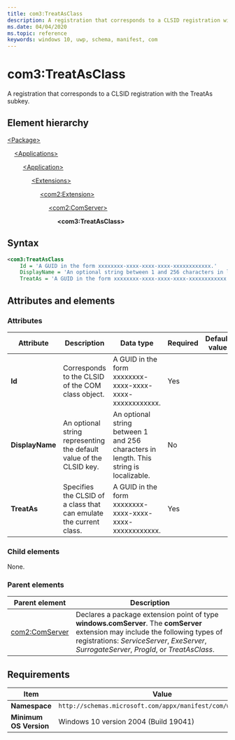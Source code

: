```yaml
---
title: com3:TreatAsClass
description: A registration that corresponds to a CLSID registration with the TreatAs subkey (com3:TreatAsClass).
ms.date: 04/04/2020
ms.topic: reference
keywords: windows 10, uwp, schema, manifest, com
---
```


# com3:TreatAsClass

A registration that corresponds to a CLSID registration with the TreatAs subkey.

## Element hierarchy

[\<Package\>](element-package.md)

&nbsp;&nbsp;&nbsp;&nbsp;[\<Applications\>](element-applications.md)

&nbsp;&nbsp;&nbsp;&nbsp; &nbsp;&nbsp;&nbsp;&nbsp;[\<Application\>](element-application.md)

&nbsp;&nbsp;&nbsp;&nbsp; &nbsp;&nbsp;&nbsp;&nbsp; &nbsp;&nbsp;&nbsp;&nbsp;[\<Extensions\>](element-1-extensions.md)

&nbsp;&nbsp;&nbsp;&nbsp; &nbsp;&nbsp;&nbsp;&nbsp; &nbsp;&nbsp;&nbsp;&nbsp; &nbsp;&nbsp;&nbsp;&nbsp;[\<com2:Extension\>](element-com2-extension.md)

&nbsp;&nbsp;&nbsp;&nbsp; &nbsp;&nbsp;&nbsp;&nbsp; &nbsp;&nbsp;&nbsp;&nbsp; &nbsp;&nbsp;&nbsp;&nbsp; &nbsp;&nbsp;&nbsp;&nbsp;[\<com2:ComServer\>](element-com2-comserver.md)

&nbsp;&nbsp;&nbsp;&nbsp; &nbsp;&nbsp;&nbsp;&nbsp; &nbsp;&nbsp;&nbsp;&nbsp; &nbsp;&nbsp;&nbsp;&nbsp; &nbsp;&nbsp;&nbsp;&nbsp; &nbsp;&nbsp;&nbsp;&nbsp;**\<com3:TreatAsClass\>**

## Syntax

```xml
<com3:TreatAsClass 
    Id = 'A GUID in the form xxxxxxxx-xxxx-xxxx-xxxx-xxxxxxxxxxxx.'
    DisplayName = 'An optional string between 1 and 256 characters in length. This string is localizable.' 
    TreatAs = 'A GUID in the form xxxxxxxx-xxxx-xxxx-xxxx-xxxxxxxxxxxx.' />
```

## Attributes and elements

### Attributes

| Attribute | Description | Data type | Required | Default value |
|-|-|-|-|-|
| **Id** | Corresponds to the CLSID of the COM class object. | A GUID in the form xxxxxxxx-xxxx-xxxx-xxxx-xxxxxxxxxxxx. | Yes |  |
| **DisplayName** | An optional string representing the default value of the CLSID key. | An optional string between 1 and 256 characters in length. This string is localizable. | No |  |
| **TreatAs** | Specifies the CLSID of a class that can emulate the current class. | A GUID in the form xxxxxxxx-xxxx-xxxx-xxxx-xxxxxxxxxxxx. | Yes |  |

### Child elements

None.

### Parent elements

| Parent element | Description |
|-|-|
| [com2:ComServer](element-com2-comserver.md) | Declares a package extension point of type **windows.comServer**. The **comServer** extension may include the following types of registrations: *ServiceServer*, *ExeServer*, *SurrogateServer*, *ProgId*, or *TreatAsClass*. |

## Requirements

| Item | Value |
|--|--|
| **Namespace** | `http://schemas.microsoft.com/appx/manifest/com/windows10/3` |
| **Minimum OS Version** | Windows 10 version 2004 (Build 19041) |
